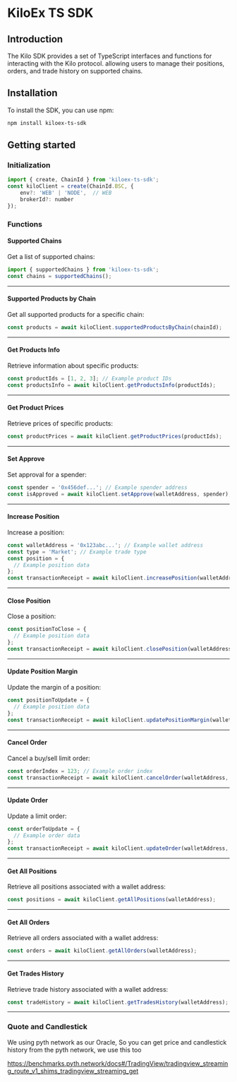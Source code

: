 # KiloEx TS SDK

## Introduction

The Kilo SDK provides a set of TypeScript interfaces and functions for interacting with the Kilo protocol. allowing users to manage their positions, orders, and trade history on supported chains.

## Installation

To install the SDK, you can use npm:

```bash
npm install kiloex-ts-sdk
```

## Getting started

### Initialization

```javascript
import { create, ChainId } from 'kiloex-ts-sdk';
const kiloClient = create(ChainId.BSC, {
    env?: 'WEB' | 'NODE',  // WEB
    brokerId?: number
});
```

### Functions

#### Supported Chains

Get a list of supported chains:

```javascript
import { supportedChains } from 'kiloex-ts-sdk';
const chains = supportedChains();
```

---

#### Supported Products by Chain

Get all supported products for a specific chain:

```javascript
const products = await kiloClient.supportedProductsByChain(chainId);
```

---

#### Get Products Info

Retrieve information about specific products:

```javascript
const productIds = [1, 2, 3]; // Example product IDs
const productsInfo = await kiloClient.getProductsInfo(productIds);
```

---

#### Get Product Prices

Retrieve prices of specific products:

```javascript
const productPrices = await kiloClient.getProductPrices(productIds);
```

---

#### Set Approve

Set approval for a spender:

```javascript
const spender = '0x456def...'; // Example spender address
const isApproved = await kiloClient.setApprove(walletAddress, spender);
```

---

#### Increase Position

Increase a position:

```javascript
const walletAddress = '0x123abc...'; // Example wallet address
const type = 'Market'; // Example trade type
const position = {
  // Example position data
};
const transactionReceipt = await kiloClient.increasePosition(walletAddress, type, position);
```

---

#### Close Position

Close a position:

```javascript
const positionToClose = {
  // Example position data
};
const transactionReceipt = await kiloClient.closePosition(walletAddress, positionToClose);
```

---

#### Update Position Margin

Update the margin of a position:

```javascript
const positionToUpdate = {
  // Example position data
};
const transactionReceipt = await kiloClient.updatePositionMargin(walletAddress, positionToUpdate);
```

---

#### Cancel Order

Cancel a buy/sell limit order:

```javascript
const orderIndex = 123; // Example order index
const transactionReceipt = await kiloClient.cancelOrder(walletAddress, 'Increase', orderIndex);
```

---

#### Update Order

Update a limit order:

```javascript
const orderToUpdate = {
  // Example order data
};
const transactionReceipt = await kiloClient.updateOrder(walletAddress, orderToUpdate);
```

---

#### Get All Positions

Retrieve all positions associated with a wallet address:

```javascript
const positions = await kiloClient.getAllPositions(walletAddress);
```

---

#### Get All Orders

Retrieve all orders associated with a wallet address:

```javascript
const orders = await kiloClient.getAllOrders(walletAddress);
```

---

#### Get Trades History

Retrieve trade history associated with a wallet address:

```javascript
const tradeHistory = await kiloClient.getTradesHistory(walletAddress);
```

---

### Quote and Candlestick

We using pyth network as our Oracle, So you can get price and candlestick history from the pyth network, we use this too

https://benchmarks.pyth.network/docs#/TradingView/tradingview_streaming_route_v1_shims_tradingview_streaming_get
